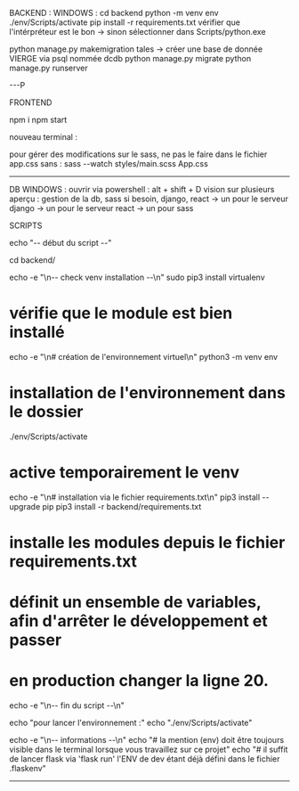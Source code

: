 BACKEND :
WINDOWS :
cd backend
python -m venv env
./env/Scripts/activate
pip install -r requirements.txt
vérifier que l'intérpréteur est le bon -> sinon sélectionner dans Scripts/python.exe

python manage.py makemigration tales
-> créer une base de donnée VIERGE via psql nommée dcdb
python manage.py migrate
python manage.py runserver

---P

FRONTEND

npm i
npm start

nouveau terminal :

pour gérer des modifications sur le sass, ne pas le faire dans le fichier app.css sans :
sass --watch styles/main.scss App.css

---

DB
WINDOWS :
ouvrir via powershell : alt + shift + D
vision sur plusieurs aperçu : gestion de la db, sass si besoin, django, react
-> un pour le serveur django
-> un pour le serveur react
-> un pour sass

SCRIPTS

echo "-- début du script --"

cd backend/

echo -e "\n-- check venv installation --\n"
sudo pip3 install virtualenv

# vérifie que le module est bien installé

echo -e "\n# création de l'environnement virtuel\n"
python3 -m venv env

# installation de l'environnement dans le dossier

./env/Scripts/activate

# active temporairement le venv

echo -e "\n# installation via le fichier requirements.txt\n"
pip3 install --upgrade pip
pip3 install -r backend/requirements.txt

# installe les modules depuis le fichier requirements.txt

# définit un ensemble de variables, afin d'arrêter le développement et passer

# en production changer la ligne 20.

echo -e "\n-- fin du script --\n"

echo "pour lancer l'environnement :"
echo "./env/Scripts/activate"

echo -e "\n-- informations --\n"
echo "# la mention (env) doit être toujours visible dans le terminal lorsque vous travaillez sur ce projet"
echo "# il suffit de lancer flask via 'flask run' l'ENV de dev étant déjà défini dans le fichier .flaskenv"

---
